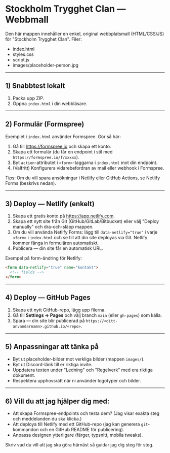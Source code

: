 # Stockholm Trygghet Clan — Webbmall

Den här mappen innehåller en enkel, original webbplatsmall (HTML/CSS/JS) för "Stockholm Trygghet Clan".
Filer:
- index.html
- styles.css
- script.js
- images/placeholder-person.jpg

---

## 1) Snabbtest lokalt
1. Packa upp ZIP.
2. Öppna `index.html` i din webbläsare.

---

## 2) Formulär (Formspree)
Exemplet i `index.html` använder Formspree. Gör så här:
1. Gå till https://formspree.io och skapa ett konto.
2. Skapa ett formulär (du får en endpoint i stil med `https://formspree.io/f/xxxxx`).
3. Byt `action`-attributet i `<form>`-taggarna i `index.html` mot din endpoint.
4. (Valfritt) Konfigurera vidarebefordran av mail eller webhook i Formspree.

Tips: Om du vill spara ansökningar i Netlify eller GitHub Actions, se Netlify Forms (beskrivs nedan).

---

## 3) Deploy — Netlify (enkelt)
1. Skapa ett gratis konto på https://app.netlify.com.
2. Skapa ett nytt site från Git (GitHub/GitLab/Bitbucket) eller välj "Deploy manually" och dra-och-släpp mappen.
3. Om du vill använda Netlify Forms: lägg till `data-netlify="true"` i varje `<form>` i `index.html` och se till att din site deployas via Git. Netlify kommer fånga in formulären automatiskt.
4. Publicera — din site får en automatisk URL.

Exempel på form-ändring för Netlify:
```html
<form data-netlify="true" name="kontakt">
  <!-- fields -->
</form>
```

---

## 4) Deploy — GitHub Pages
1. Skapa ett nytt GitHub-repo, lägg upp filerna.
2. Gå till **Settings → Pages** och välj branch `main` (eller `gh-pages`) som källa.
3. Spara — din site blir publicerad på `https://<ditt-anvandarnamn>.github.io/<repo>`.

---

## 5) Anpassningar att tänka på
- Byt ut placeholder-bilder mot verkliga bilder (mappen `images/`).
- Byt ut Discord-länk till er riktiga invite.
- Uppdatera texten under "Ledning" och "Regelverk" med era riktiga dokument.
- Respektera upphovsrätt när ni använder logotyper och bilder.

---

## 6) Vill du att jag hjälper dig med:
- Att skapa Formspree-endpoints och testa dem? (Jag visar exakta steg och meddelanden du ska klicka.)
- Att deploya till Netlify med ett GitHub-repo (jag kan generera `git`-kommandon och en GitHub README för publicering).
- Anpassa designen ytterligare (färger, typsnitt, mobila tweaks).

Skriv vad du vill att jag ska göra härnäst så guidar jag dig steg för steg.
